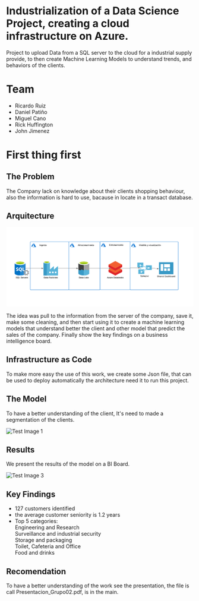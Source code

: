 # Industrialization of a Data Science Project, creating a cloud infrastructure on Azure.
Project to upload Data from a SQL server to the cloud for a industrial supply provide, to then create Machine Learning Models to understand trends, and behaviors of the clients.

# Team
* Ricardo Ruiz
* Daniel Patiño
* Miguel Cano
* Rick Huffington
* John Jimenez

# First thing first
## The Problem
The Company lack on knowledge about their clients shopping behaviour, also the information is hard to use, bacause in locate in a transact database.

## Arquitecture 

![Test Image 2](https://github.com/omnia520/1stPipeline/blob/main/Arquitectura%20EAFIT.png)

The idea was pull to the information from the server of the company, save it, make some cleaning, and then start using it to create a machine learning models that understand better the client and other model that predict the sales of the company. Finally show the key findings on a business intelligence board.

## Infrastructure as Code

To make more easy the use of this work, we create some Json file, that can be used to deploy automatically the architecture need it to run this project.

## The Model
To have a better understanding of the client, It's need to made a segmentation of the clients.

![Test Image 1](https://github.com/omnia520/ProjectSapiencia/blob/main/Flujo.png)

## Results

We present the results of the model on a BI Board.


![Test Image 3](https://github.com/omnia520/ProjectSapiencia/blob/main/b1.png)

## Key Findings

* 127 customers identified
* the average customer seniority is 1.2 years<br />
* Top 5 categories:<br />
Engineering and Research<br />
Surveillance and industrial security<br />
Storage and packaging<br />
Toilet, Cafeteria and Office<br />
Food and drinks<br />

## Recomendation

To have a better understanding of the work see the presentation, the file is call Presentacion_Grupo02.pdf, is in the main.
